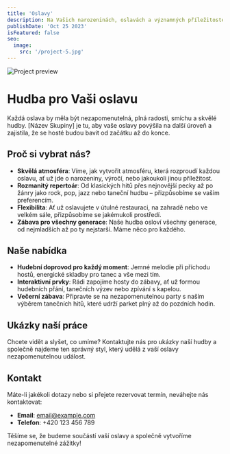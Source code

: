 ```yaml
---
title: 'Oslavy'
description: Na Vašich narozeninách, oslavách a významných příležitostech Vás velice rádi pobavíme naší hudbou. Pro zpestření Vaší akce Vám můžeme nabídnout karaoke show a nejrůznější soutěže.
publishDate: 'Oct 25 2023'
isFeatured: false
seo:
  image:
    src: '/project-5.jpg'
---
```


![Project preview](/project-5.jpg)

# Hudba pro Vaši oslavu

Každá oslava by měla být nezapomenutelná, plná radosti, smíchu a skvělé hudby. [Název Skupiny] je tu, aby vaše oslavy povýšila na další úroveň a zajistila, že se hosté budou bavit od začátku až do konce.

## Proč si vybrat nás?

- **Skvělá atmosféra**: Víme, jak vytvořit atmosféru, která rozproudí každou oslavu, ať už jde o narozeniny, výročí, nebo jakoukoli jinou příležitost.
- **Rozmanitý repertoár**: Od klasických hitů přes nejnovější pecky až po žánry jako rock, pop, jazz nebo taneční hudbu – přizpůsobíme se vašim preferencím.
- **Flexibilita**: Ať už oslavujete v útulné restauraci, na zahradě nebo ve velkém sále, přizpůsobíme se jakémukoli prostředí.
- **Zábava pro všechny generace**: Naše hudba osloví všechny generace, od nejmladších až po ty nejstarší. Máme něco pro každého.

## Naše nabídka

- **Hudební doprovod pro každý moment**: Jemné melodie při příchodu hostů, energické skladby pro tanec a vše mezi tím.
- **Interaktivní prvky**: Rádi zapojíme hosty do zábavy, ať už formou hudebních přání, tanečních výzev nebo zpívání s kapelou.
- **Večerní zábava**: Připravte se na nezapomenutelnou party s naším výběrem tanečních hitů, které udrží parket plný až do pozdních hodin.

## Ukázky naší práce

Chcete vidět a slyšet, co umíme? Kontaktujte nás pro ukázky naší hudby a společně najdeme ten správný styl, který udělá z vaší oslavy nezapomenutelnou událost.

## Kontakt

Máte-li jakékoli dotazy nebo si přejete rezervovat termín, neváhejte nás kontaktovat:

- **Email**: [email@example.com](mailto:email@example.com)
- **Telefon**: +420 123 456 789

Těšíme se, že budeme součástí vaší oslavy a společně vytvoříme nezapomenutelné zážitky!
